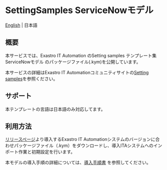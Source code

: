 # SettingSamples ServiceNowモデル
[English](README.md) | 日本語

## 概要

本サービスでは、Exastro IT Automation のSetting samples テンプレート集 ServiceNowモデル のパッケージファイル(.kym)を公開しています。

本サービスの詳細はExastro IT Automationコミュニティサイトの[Setting samples](https://exastro-suite.github.io/it-automation-docs/setting-samples_ja.html)を参照ください。

## サポート
本テンプレートの言語は日本語のみ対応してます。

## 利用方法

[リリースページ](https://github.com/exastro-suite/SettingSamples-ServiceNow/releases)より導入するExastro IT Automationシステムのバージョンに合わせパッケージファイル（.kym）をダウンロードし、導入ITAシステムへのインポート作業と初期設定を行います。

本モデルの導入手順の詳細については、[導入手順書](https://exastro-suite.github.io/it-automation-docs/asset/SettingSamples_ja/setting-samples-servicenow-install_ja.pdf) を参照してください。
